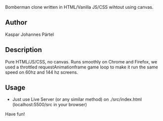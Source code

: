 Bomberman clone written in HTML/Vanilla JS/CSS wihtout using canvas.

## Author
Kaspar Johannes Pärtel

## Description
Pure HTML/JS/CSS, no canvas.
Runs smoothly on Chrome and Firefox, we used a throttled requestAnimationframe
game loop to make it run the same speed on 60hz and 144 hz screens.

## Usage
- Just use Live Server (or any similar method) on ./src/index.html
(localhost:5500/src in your browser)

Have fun!

